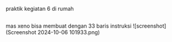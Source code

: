 praktik kegiatan 6 di rumah
##
mas xeno bisa membuat dengan 33 baris instruksi
![screenshot](Screenshot 2024-10-06 101933.png)
